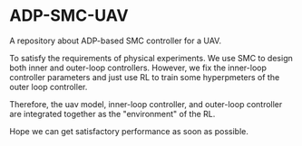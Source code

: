 # ADP-SMC-UAV
A repository about ADP-based SMC controller for a UAV.
 
To satisfy the requirements of physical experiments. We use SMC to design both inner and outer-loop controllers.
However, we fix the inner-loop controller parameters and just use RL to train some hyperpmeters of the outer loop controller.

Therefore, the uav model, inner-loop controller, and outer-loop controller are integrated together as the "environment" of the RL.

Hope we can get satisfactory performance as soon as possible.
